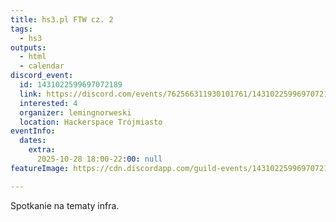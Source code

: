 ```yaml
---
title: hs3.pl FTW cz. 2
tags:
  - hs3
outputs:
  - html
  - calendar
discord_event:
  id: 1431022599697072189
  link: https://discord.com/events/762566311930101761/1431022599697072189
  interested: 4
  organizer: lemingnorweski
  location: Hackerspace Trójmiasto
eventInfo:
  dates:
    extra:
      2025-10-28 18:00-22:00: null
featureImage: https://cdn.discordapp.com/guild-events/1431022599697072189/b1611cdd8b0c2066d7c8573159b5f4ef.png?size=1024

---
```


Spotkanie na tematy infra.

